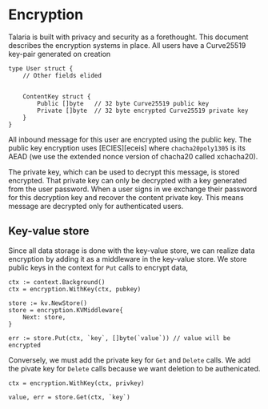 # Encryption

Talaria is built with privacy and security as a forethought. This document
describes the encryption systems in place. All users have a Curve25519 key-pair
generated on creation

```golang
type User struct {
    // Other fields elided
    

    ContentKey struct {
        Public []byte   // 32 byte Curve25519 public key
        Private []byte  // 32 byte encrypted Curve25519 private key
    }
}
```

All inbound message for this user are encrypted using the public key. The
public key encryption uses [ECIES][eceis] where `chacha20poly1305` is its
AEAD (we use the extended nonce version of chacha20 called xchacha20).

[ecies]: https://en.wikipedia.org/wiki/Integrated_Encryption_Scheme

The private key, which can be used to decrypt this message, is stored
encrypted. That private key can only be decrypted with a key generated from
the user password. When a user signs in we exchange their password for this
decryption key and recover the content private key. This means message are
decrypted only for authenticated users.

## Key-value store

Since all data storage is done with the key-value store, we can realize
data encryption by adding it as a middleware in the key-value store. We store
public keys in the context for `Put` calls to encrypt data,

```golang
ctx := context.Background()
ctx = encryption.WithKey(ctx, pubkey)

store := kv.NewStore()
store = encryption.KVMiddleware{
    Next: store,
}

err := store.Put(ctx, `key`, []byte(`value`)) // value will be encrypted
```

Conversely, we must add the private key for `Get` and `Delete` calls. We add
the pivate key for `Delete` calls because we want deletion to be authenicated.

```golang
ctx = encryption.WithKey(ctx, privkey)

value, err = store.Get(ctx, `key`)
```